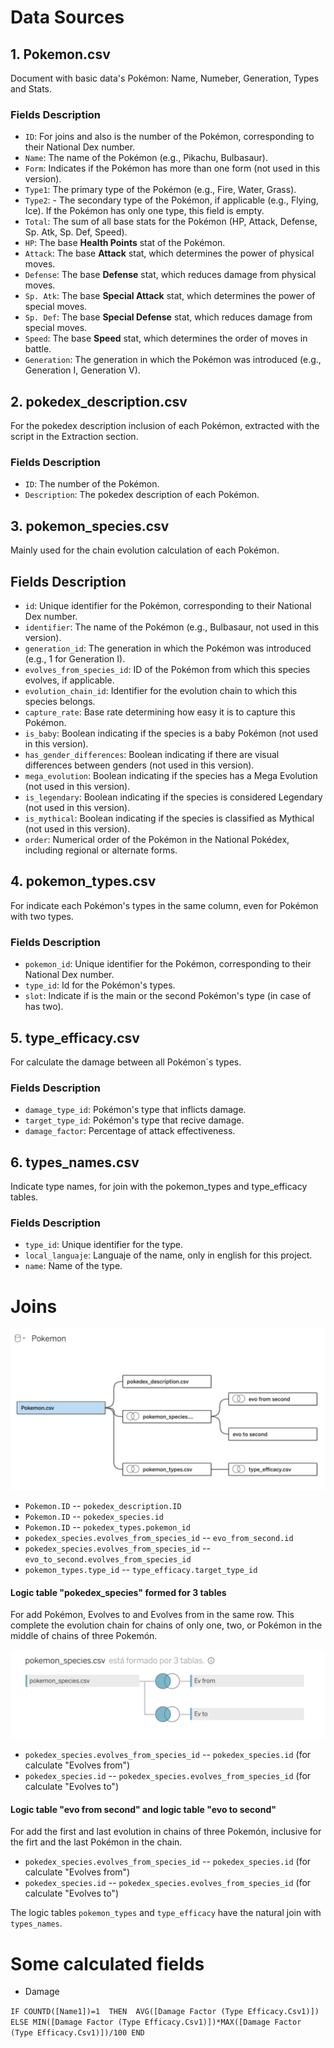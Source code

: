# Data Sources

## 1. Pokemon.csv

Document with basic data's Pokémon: Name, Numeber, Generation, Types and Stats.

### Fields Description

- `ID`: For joins and also is the number of the Pokémon, corresponding to their National Dex number.
- `Name`: The name of the Pokémon (e.g., Pikachu, Bulbasaur).
- `Form`: Indicates if the Pokémon has more than one form (not used in this version).
- `Type1`: The primary type of the Pokémon (e.g., Fire, Water, Grass).
- `Type2`: - The secondary type of the Pokémon, if applicable (e.g., Flying, Ice). If the Pokémon has only one type, this field is empty.
- `Total`: The sum of all base stats for the Pokémon (HP, Attack, Defense, Sp. Atk, Sp. Def, Speed).
- `HP`: The base **Health Points** stat of the Pokémon.
- `Attack`: The base **Attack** stat, which determines the power of physical moves.
- `Defense`: The base **Defense** stat, which reduces damage from physical moves.
- `Sp. Atk`: The base **Special Attack** stat, which determines the power of special moves.
- `Sp. Def`: The base **Special Defense** stat, which reduces damage from special moves.
- `Speed`: The base **Speed** stat, which determines the order of moves in battle.
- `Generation`: The generation in which the Pokémon was introduced (e.g., Generation I, Generation V).

## 2. pokedex_description.csv

For the pokedex description inclusion of each Pokémon, extracted with the script in the Extraction section.

### Fields Description

- `ID`: The number of the Pokémon.
- `Description`: The pokedex description of each Pokémon.

## 3. pokemon_species.csv

Mainly used for the chain evolution calculation of each Pokémon.

## Fields Description

- `id`: Unique identifier for the Pokémon, corresponding to their National Dex number.
- `identifier`: The name of the Pokémon (e.g., Bulbasaur, not used in this version).
- `generation_id`: The generation in which the Pokémon was introduced (e.g., 1 for Generation I).
- `evolves_from_species_id`: ID of the Pokémon from which this species evolves, if applicable.
- `evolution_chain_id`: Identifier for the evolution chain to which this species belongs.
- `capture_rate`: Base rate determining how easy it is to capture this Pokémon.
- `is_baby`: Boolean indicating if the species is a baby Pokémon (not used in this version).
- `has_gender_differences`: Boolean indicating if there are visual differences between genders (not used in this version).
- `mega_evolution`: Boolean indicating if the species has a Mega Evolution (not used in this version).
- `is_legendary`: Boolean indicating if the species is considered Legendary (not used in this version).
- `is_mythical`: Boolean indicating if the species is classified as Mythical (not used in this version).
- `order`: Numerical order of the Pokémon in the National Pokédex, including regional or alternate forms.

## 4. pokemon_types.csv

For indicate each Pokémon's types in the same column, even for Pokémon with two types.

### Fields Description

- `pokemon_id`: Unique identifier for the Pokémon, corresponding to their National Dex number.
- `type_id`: Id for the Pokémon's types.
- `slot`: Indicate if is the main or the second Pokémon's type (in case of has two).

## 5. type_efficacy.csv

For calculate the damage between all Pokémon´s types.

### Fields Description

- `damage_type_id`: Pokémon's type that inflicts damage.
- `target_type_id`: Pokémon's type that recive damage.
- `damage_factor`: Percentage of attack effectiveness.

## 6. types_names.csv

Indicate type names, for join with the pokemon_types and type_efficacy tables.

### Fields Description

- `type_id`: Unique identifier for the type.
- `local_languaje`: Languaje of the name, only in english for this project.
- `name`: Name of the type.

# Joins

![Alt text](https://github.com/TalexJuarezProject/Tableau-proyects/blob/main/Pokemon/Data/Schema_joins.png)

- `Pokemon.ID` *--* `pokedex_description.ID`
- `Pokemon.ID` *--* `pokedex_species.id`
- `Pokemon.ID` *--* `pokedex_types.pokemon_id`
- `pokedex_species.evolves_from_species_id` *--* `evo_from_second.id`
- `pokedex_species.evolves_from_species_id` *--* `evo_to_second.evolves_from_species_id`
- `pokemon_types.type_id` *--* `type_efficacy.target_type_id`

#### Logic table "pokedex_species" formed for 3 tables
For add Pokémon, Evolves to and Evolves from in the same row. This complete the evolution chain for chains of only one, two, or Pokémon in the middle of chains of three Pokemón.

![Alt text](https://github.com/TalexJuarezProject/Tableau-proyects/blob/main/Pokemon/Data/Schema_ev_from_to.png)

- `pokedex_species.evolves_from_species_id` *--* `pokedex_species.id` (for calculate "Evolves from")
- `pokedex_species.id` *--* `pokedex_species.evolves_from_species_id` (for calculate "Evolves to")


#### Logic table "evo from second" and logic table "evo to second"
For add the first and last evolution in chains of three Pokemón, inclusive for the firt and the last Pokémon in the chain.
- `pokedex_species.evolves_from_species_id` *--* `pokedex_species.id` (for calculate "Evolves from")
- `pokedex_species.id` *--* `pokedex_species.evolves_from_species_id` (for calculate "Evolves to")

The logic tables `pokemon_types` and `type_efficacy` have the natural join with `types_names`.


# Some calculated fields

- Damage

`IF COUNTD([Name1])=1 
    THEN 
        AVG([Damage Factor (Type Efficacy.Csv1)])
    ELSE
        MIN([Damage Factor (Type Efficacy.Csv1)])*MAX([Damage Factor (Type Efficacy.Csv1)])/100
END`